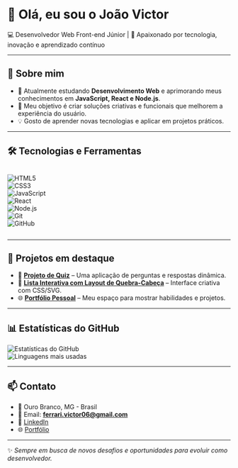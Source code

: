 # 👋 Olá, eu sou o João Victor

💻 Desenvolvedor Web Front-end Júnior | 🚀 Apaixonado por tecnologia, inovação e aprendizado contínuo  

---

## 🚀 Sobre mim
- 🌱 Atualmente estudando **Desenvolvimento Web** e aprimorando meus conhecimentos em **JavaScript, React e Node.js**.  
- 🎯 Meu objetivo é criar soluções criativas e funcionais que melhorem a experiência do usuário.  
- 💡 Gosto de aprender novas tecnologias e aplicar em projetos práticos.  

---

## 🛠️ Tecnologias e Ferramentas
<div style="display: flex; gap: 10px; flex-wrap: wrap;">
  
![HTML5](https://img.shields.io/badge/HTML5-E34F26?style=for-the-badge&logo=html5&logoColor=fff)  
![CSS3](https://img.shields.io/badge/CSS3-1572B6?style=for-the-badge&logo=css3&logoColor=fff)  
![JavaScript](https://img.shields.io/badge/JavaScript-F7DF1E?style=for-the-badge&logo=javascript&logoColor=000)  
![React](https://img.shields.io/badge/React-61DBFB?style=for-the-badge&logo=react&logoColor=000)  
![Node.js](https://img.shields.io/badge/Node.js-339933?style=for-the-badge&logo=node.js&logoColor=fff)  
![Git](https://img.shields.io/badge/Git-F05032?style=for-the-badge&logo=git&logoColor=fff)  
![GitHub](https://img.shields.io/badge/GitHub-181717?style=for-the-badge&logo=github&logoColor=fff)  

</div>

---

## 📌 Projetos em destaque
- 🎲 **[Projeto de Quiz](#)** – Uma aplicação de perguntas e respostas dinâmica.  
- 🧩 **[Lista Interativa com Layout de Quebra-Cabeça](#)** – Interface criativa com CSS/SVG.  
- 🌐 **[Portfólio Pessoal](#)** – Meu espaço para mostrar habilidades e projetos.  

---

## 📊 Estatísticas do GitHub
![Estatísticas do GitHub](https://github-readme-stats.vercel.app/api?username=jaovitin&show_icons=true&theme=dracula)  
![Linguagens mais usadas](https://github-readme-stats.vercel.app/api/top-langs/?username=jaovitin&layout=compact&theme=dracula)  

---

## 📫 Contato
- 📍 Ouro Branco, MG - Brasil  
- 📧 Email: **ferrari.victor06@gmail.com**  
- 💼 [LinkedIn](https://www.linkedin.com/in/jo%C3%A3o--ferrari/)  
- 🌐 [Portfólio](#)  

---

✨ _Sempre em busca de novos desafios e oportunidades para evoluir como desenvolvedor._
